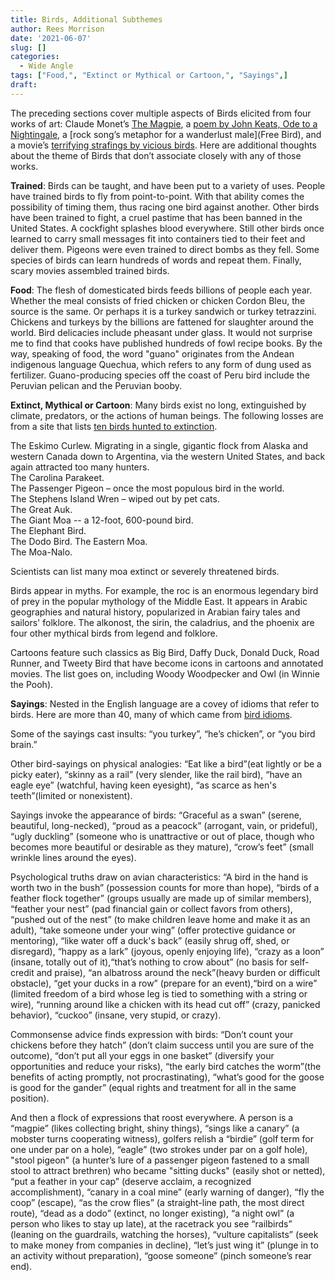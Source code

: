 ```yaml
---
title: Birds, Additional Subthemes
author: Rees Morrison
date: '2021-06-07'
slug: []
categories:
  - Wide Angle
tags: ["Food,", "Extinct or Mythical or Cartoon,", "Sayings",]
draft:
---
```


The preceding sections cover multiple aspects of Birds elicited from four works of art:   Claude Monet’s [The Magpie](Monet), a [poem by John Keats, Ode to a Nightingale](Keats), a [rock song’s metaphor for a wanderlust male](Free Bird), and a movie’s [terrifying strafings by vicious birds](Hitchcock). Here are additional thoughts about the theme of Birds that don’t associate closely with any of those works.

<!--more-->

**Trained**: Birds can be taught, and have been put to a variety of uses.  People have trained birds to fly from point-to-point.  With that ability comes the possibility of timing them, thus racing one bird against another.   Other birds have been trained to fight, a cruel pastime that has been banned in the United States.  A cockfight splashes blood everywhere.  Still other birds once learned to carry small messages fit into containers tied to their feet and deliver them. Pigeons were even trained to direct bombs as they fell. Some species of birds can learn hundreds of words and repeat them. Finally, scary movies assembled trained birds.

**Food**: The flesh of domesticated birds feeds billions of people each year.  Whether the meal consists of fried chicken or chicken Cordon Bleu, the source is the same.  Or perhaps it is a turkey sandwich or turkey tetrazzini.  Chickens and turkeys by the billions are fattened for slaughter around the world.  Bird delicacies include pheasant under glass. It would not surprise me to find that cooks have published hundreds of fowl recipe books.  By the way, speaking of food, the word "guano" originates from the Andean indigenous language Quechua, which refers to any form of dung used as fertilizer.  Guano-producing species off the coast of Peru bird include the Peruvian pelican and the Peruvian booby.

**Extinct, Mythical or Cartoon**: Many birds exist no long, extinguished by climate, predators, or the actions of human beings.  The following losses are from a site that lists [ten birds hunted to extinction](https://www.thoughtco.com/recently-extinct-birds-1093727).

The Eskimo Curlew.  Migrating in a single, gigantic flock from Alaska and western Canada down to Argentina, via the western United States, and back again attracted too many hunters.  
The Carolina Parakeet.  
The Passenger Pigeon – once the most populous bird in the world.  
The Stephens Island Wren – wiped out by pet cats.  
The Great Auk.  
The Giant Moa -- a 12-foot, 600-pound bird.  
The Elephant Bird.  
The Dodo Bird.
The Eastern Moa.  
The Moa-Nalo.  

Scientists can list many moa extinct or severely threatened birds.

Birds appear in myths.  For example, the roc is an enormous legendary bird of prey in the popular mythology of the Middle East.  It appears in Arabic geographies and natural history, popularized in Arabian fairy tales and sailors' folklore.  The alkonost, the sirin, the caladrius, and the phoenix are four other mythical birds from legend and folklore.

Cartoons feature such classics as Big Bird, Daffy Duck, Donald Duck, Road Runner, and Tweety Bird that have become icons in cartoons and annotated movies.   The list goes on, including Woody Woodpecker and Owl (in Winnie the Pooh). 

**Sayings**:  Nested in the English language are a covey of idioms that refer to birds.  Here are more than 40, many of which came from [bird idioms](https://www.thespruce.com/bird-idioms-explained-386739).

Some of the sayings cast insults: “you turkey”, “he’s chicken”, or “you bird brain.” 

Other bird-sayings on physical analogies:  “Eat like a bird”(eat lightly or be a picky eater), “skinny as a rail” (very slender, like the rail bird), “have an eagle eye” (watchful, having keen eyesight), “as scarce as hen's teeth”(limited or nonexistent).

Sayings invoke the appearance of birds:  “Graceful as a swan” (serene, beautiful, long-necked), “proud as a peacock” (arrogant, vain, or prideful), “ugly duckling” (someone who is unattractive or out of place, though who becomes more beautiful or desirable as they mature), “crow’s feet” (small wrinkle lines around the eyes).

Psychological truths draw on avian characteristics:  “A bird in the hand is worth two in the bush” (possession counts for more than hope), “birds of a feather flock together” (groups usually are made up of similar members), “feather your nest” (pad financial gain or collect favors from others), “pushed out of the nest” (to make children leave home and make it as an adult), “take someone under your wing” (offer protective guidance or mentoring), “like water off a duck's back” (easily shrug off, shed, or disregard), “happy as a lark” (joyous, openly enjoying life), “crazy as a loon” (insane, totally out of it),“that’s nothing to crow about” (no basis for self-credit and praise), “an albatross around the neck”(heavy burden or difficult obstacle), “get your ducks in a row” (prepare for an event),“bird on a wire” (limited freedom of a bird whose leg is tied to something with a string or wire), “running around like a chicken with its head cut off” (crazy, panicked behavior), “cuckoo” (insane, very stupid, or crazy).

Commonsense advice finds expression with birds: “Don’t count your chickens before they hatch” (don’t claim success until you are sure of the outcome), “don’t put all your eggs in one basket” (diversify your opportunities and reduce your risks), “the early bird catches the worm”(the benefits of acting promptly, not procrastinating), “what’s good for the goose is good for the gander” (equal rights and treatment for all in the same position).

And then a flock of expressions that roost everywhere.  A person is a “magpie” (likes collecting bright, shiny things), “sings like a canary” (a mobster turns cooperating witness), golfers relish a “birdie” (golf term for one under par on a hole), “eagle” (two strokes under par on a golf hole), "stool pigeon" (a hunter’s lure of a passenger pigeon fastened to a small stool to attract brethren) who became "sitting ducks" (easily shot or netted), “put a feather in your cap” (deserve acclaim, a recognized accomplishment), “canary in a coal mine” (early warning of danger), “fly the coop” (escape), “as the crow flies” (a straight-line path, the most direct route), “dead as a dodo” (extinct, no longer existing), “a night owl” (a person who likes to stay up late), at the racetrack you see “railbirds” (leaning on the guardrails, watching the horses), “vulture capitalists” (seek to make money from companies in decline), “let’s just wing it” (plunge in to an activity without preparation), “goose someone” (pinch someone’s rear end).

